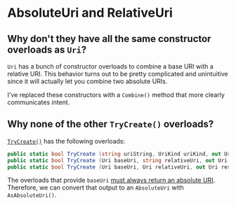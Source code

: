 # AbsoluteUri and RelativeUri

## Why don't they have all the same constructor overloads as `Uri`?

`Uri` has a bunch of constructor overloads to combine a base URI with a relative URI.
This behavior turns out to be pretty complicated and unintuitive since it will actually let you combine two absolute URIs.

I've replaced these constructors with a `Combine()` method that more clearly communicates intent.

## Why none of the other `TryCreate()` overloads?

[`TryCreate()`](https://docs.microsoft.com/en-us/dotnet/api/system.uri.trycreate?view=netcore-3.1) has the following overloads:

```cs
public static bool TryCreate (string uriString, UriKind uriKind, out Uri result);
public static bool TryCreate (Uri baseUri, string relativeUri, out Uri result);
public static bool TryCreate (Uri baseUri, Uri relativeUri, out Uri result);
```

The overloads that provide `baseUri` [must always return an absolute URI](https://github.com/dotnet/runtime/blob/6072e4d3a7a2a1493f514cdf4be75a3d56580e84/src/libraries/System.Runtime/tests/System/Uri.CreateUriTests.cs#L108).
Therefore, we can convert that output to an `AbsoluteUri` with `AsAbsoluteUri()`.